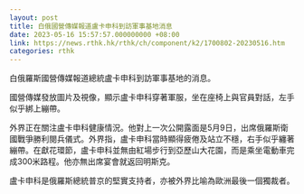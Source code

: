 ```yaml
---
layout: post
title: 白俄國營傳媒報道盧卡申科到訪軍事基地消息
date: 2023-05-16 15:57:57.000000000 +08:00
link: https://news.rthk.hk/rthk/ch/component/k2/1700802-20230516.htm
categories: rthk
---
```


白俄羅斯國營傳媒報道總統盧卡申科到訪軍事基地的消息。

國營傳媒發放圖片及視像，顯示盧卡申科穿著軍服，坐在座椅上與官員對話，左手似乎綁上繃帶。

外界正在關注盧卡申科健康情況。他對上一次公開露面是5月9日，出席俄羅斯衛國戰爭勝利閱兵儀式。外界指，盧卡申科當時顯得疲倦及站立不穩，右手似乎纏著繃帶。在獻花環節，盧卡申科並無由紅場步行到亞歷山大花園，而是乘坐電動車完成300米路程。他亦無出席宴會就返回明斯克。

盧卡申科是俄羅斯總統普京的堅實支持者，亦被外界比喻為歐洲最後一個獨裁者。
